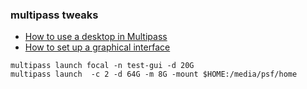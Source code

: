 ### multipass tweaks
- [How to use a desktop in Multipass](https://discourse.ubuntu.com/t/how-to-use-a-desktop-in-multipass/16229/8)
- [How to set up a graphical interface](https://multipass.run/docs/set-up-a-graphical-interface)
```
multipass launch focal -n test-gui -d 20G
multipass launch  -c 2 -d 64G -m 8G -mount $HOME:/media/psf/home
```
